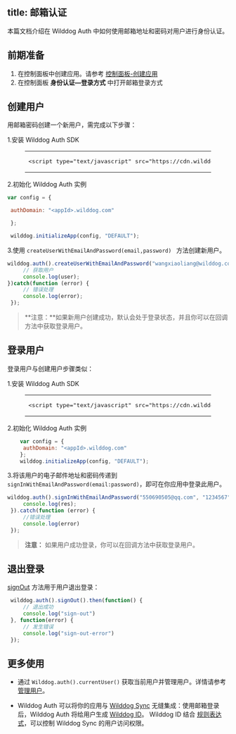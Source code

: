 
title:  邮箱认证
---

本篇文档介绍在 Wilddog Auth 中如何使用邮箱地址和密码对用户进行身份认证。

## 前期准备

1. 在控制面板中创建应用。请参考 [控制面板-创建应用](/console/creat.html#创建一个野狗应用)
2. 在控制面板 **身份认证—登录方式** 中打开邮箱登录方式


## 创建用户

用邮箱密码创建一个新用户，需完成以下步骤：

1.安装 Wilddog Auth SDK

<figure class="highlight html"><table><tbody><tr><td class="code"><pre><div class="line"><span class="tag">&lt;<span class="name">script</span> <span class="attr">type</span>=<span class="string">&quot;text/javascript&quot;</span> <span class="attr">src</span>=<span class="string">&quot;<span>ht</span>tps://cdn.wilddog.com/sdk/js/<span class="js-version"></span>/wilddog-auth.js&quot;</span>&gt;</span><span class="undefined"></span><span class="tag">&lt;/<span class="name">script</span>&gt;</span></div></pre></td></tr></tbody></table></figure>

2.初始化 Wilddog Auth 实例

```javascript
var config = {

 authDomain: "<appId>.wilddog.com"

 };

 wilddog.initializeApp(config, "DEFAULT");
```

3.使用 `createUserWithEmailAndPassword(email,password) ` 方法创建新用户。

```javascript
wilddog.auth().createUserWithEmailAndPassword("wangxiaoliang@wilddog.com", "12345678").then(function(user){
	 // 获取用户
	 console.log(user);
})catch(function (error) {
     // 错误处理
     console.log(error);
 });
```

> **注意：**如果新用户创建成功，默认会处于登录状态，并且你可以在回调方法中获取登录用户。



## 登录用户

登录用户与创建用户步骤类似：

1.安装 Wilddog Auth SDK

<figure class="highlight html"><table><tbody><tr><td class="code"><pre><div class="line"><span class="tag">&lt;<span class="name">script</span> <span class="attr">type</span>=<span class="string">&quot;text/javascript&quot;</span> <span class="attr">src</span>=<span class="string">&quot;<span>ht</span>tps://cdn.wilddog.com/sdk/js/<span class="js-version"></span>/wilddog-auth.js&quot;</span>&gt;</span><span class="undefined"></span><span class="tag">&lt;/<span class="name">script</span>&gt;</span></div></pre></td></tr></tbody></table></figure>

2.初始化 Wilddog Auth 实例

```javascript
    var config = {
     authDomain: "<appId>.wilddog.com"
    };
    wilddog.initializeApp(config, "DEFAULT");
```

3.将该用户的电子邮件地址和密码传递到 `signInWithEmailAndPassword(email:password)`，即可在你应用中登录此用户。

```javascript
wilddog.auth().signInWithEmailAndPassword("550690505@qq.com", "1234567").then(function(res){
     console.log(res);
 }).catch(function (error) {
     //错误处理
     console.log(error)
 });
```


> **注意：** 如果用户成功登录，你可以在回调方法中获取登录用户。



## 退出登录

 [signOut](/guide/auth/web/api.html#signout) 方法用于用户退出登录：

```javascript
 wilddog.auth().signOut().then(function() {
     // 退出成功
     console.log("sign-out")
 }, function(error) {
     // 发生错误
     console.log("sign-out-error")
 });
```


## 更多使用

- 通过 `Wilddog.auth().currentUser()` 获取当前用户并管理用户。详情请参考 [管理用户](/guide/auth/web/manageuser.html)。


- Wilddog Auth 可以将你的应用与 [Wilddog Sync](/overview/sync.html) 无缝集成：使用邮箱登录后，Wilddog Auth 将给用户生成 [Wilddog ID](/guide/auth/core/concept.html#Wilddog-ID)。
Wilddog ID 结合 [规则表达式](/guide/sync/rules/introduce.html)，可以控制 Wilddog Sync 的用户访问权限。









